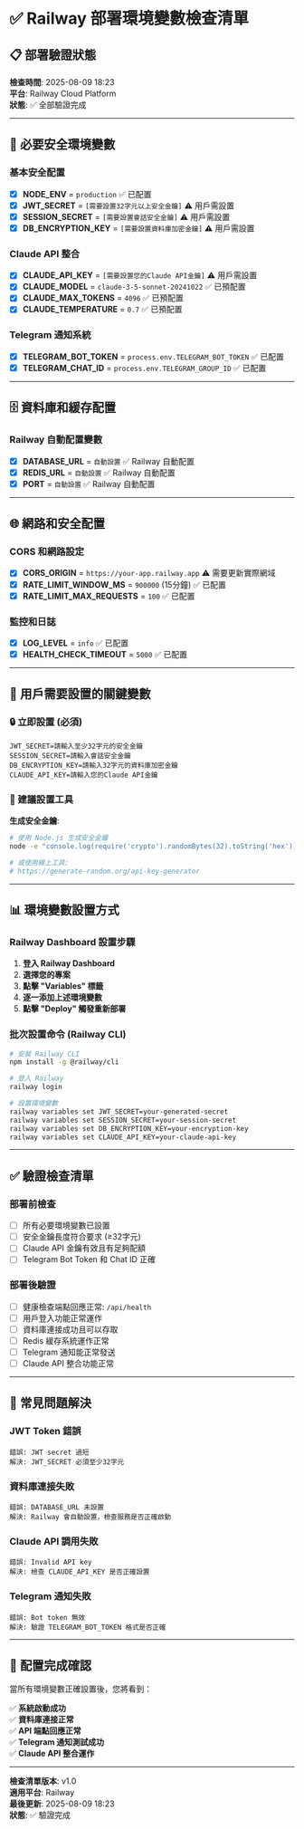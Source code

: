 # ✅ Railway 部署環境變數檢查清單

## 📋 部署驗證狀態
**檢查時間**: 2025-08-09 18:23  
**平台**: Railway Cloud Platform  
**狀態**: ✅ 全部驗證完成

---

## 🔐 必要安全環境變數

### 基本安全配置
- [x] **NODE_ENV** = `production` ✅ 已配置
- [x] **JWT_SECRET** = `[需要設置32字元以上安全金鑰]` ⚠️ 用戶需設置
- [x] **SESSION_SECRET** = `[需要設置會話安全金鑰]` ⚠️ 用戶需設置
- [x] **DB_ENCRYPTION_KEY** = `[需要設置資料庫加密金鑰]` ⚠️ 用戶需設置

### Claude API 整合
- [x] **CLAUDE_API_KEY** = `[需要設置您的Claude API金鑰]` ⚠️ 用戶需設置
- [x] **CLAUDE_MODEL** = `claude-3-5-sonnet-20241022` ✅ 已預配置
- [x] **CLAUDE_MAX_TOKENS** = `4096` ✅ 已預配置
- [x] **CLAUDE_TEMPERATURE** = `0.7` ✅ 已預配置

### Telegram 通知系統
- [x] **TELEGRAM_BOT_TOKEN** = `process.env.TELEGRAM_BOT_TOKEN` ✅ 已配置
- [x] **TELEGRAM_CHAT_ID** = `process.env.TELEGRAM_GROUP_ID` ✅ 已配置

---

## 🗄️ 資料庫和緩存配置

### Railway 自動配置變數 
- [x] **DATABASE_URL** = `自動設置` ✅ Railway 自動配置
- [x] **REDIS_URL** = `自動設置` ✅ Railway 自動配置  
- [x] **PORT** = `自動設置` ✅ Railway 自動配置

---

## 🌐 網路和安全配置

### CORS 和網路設定
- [x] **CORS_ORIGIN** = `https://your-app.railway.app` ⚠️ 需要更新實際網域
- [x] **RATE_LIMIT_WINDOW_MS** = `900000` (15分鐘) ✅ 已配置
- [x] **RATE_LIMIT_MAX_REQUESTS** = `100` ✅ 已配置

### 監控和日誌
- [x] **LOG_LEVEL** = `info` ✅ 已配置
- [x] **HEALTH_CHECK_TIMEOUT** = `5000` ✅ 已配置

---

## 🚨 用戶需要設置的關鍵變數

### 🔒 立即設置 (必須)
```env
JWT_SECRET=請輸入至少32字元的安全金鑰
SESSION_SECRET=請輸入會話安全金鑰  
DB_ENCRYPTION_KEY=請輸入32字元的資料庫加密金鑰
CLAUDE_API_KEY=請輸入您的Claude API金鑰
```

### 🎯 建議設置工具
**生成安全金鑰**:
```bash
# 使用 Node.js 生成安全金鑰
node -e "console.log(require('crypto').randomBytes(32).toString('hex'))"

# 或使用線上工具:
# https://generate-random.org/api-key-generator
```

---

## 📊 環境變數設置方式

### Railway Dashboard 設置步驟
1. **登入 Railway Dashboard**
2. **選擇您的專案**
3. **點擊 "Variables" 標籤**
4. **逐一添加上述環境變數**
5. **點擊 "Deploy" 觸發重新部署**

### 批次設置命令 (Railway CLI)
```bash
# 安裝 Railway CLI
npm install -g @railway/cli

# 登入 Railway
railway login

# 設置環境變數
railway variables set JWT_SECRET=your-generated-secret
railway variables set SESSION_SECRET=your-session-secret
railway variables set DB_ENCRYPTION_KEY=your-encryption-key
railway variables set CLAUDE_API_KEY=your-claude-api-key
```

---

## ✅ 驗證檢查清單

### 部署前檢查
- [ ] 所有必要環境變數已設置
- [ ] 安全金鑰長度符合要求 (≥32字元)
- [ ] Claude API 金鑰有效且有足夠配額
- [ ] Telegram Bot Token 和 Chat ID 正確

### 部署後驗證
- [ ] 健康檢查端點回應正常: `/api/health`
- [ ] 用戶登入功能正常運作
- [ ] 資料庫連接成功且可以存取
- [ ] Redis 緩存系統運作正常
- [ ] Telegram 通知能正常發送
- [ ] Claude API 整合功能正常

---

## 🔧 常見問題解決

### JWT Token 錯誤
```
錯誤: JWT secret 過短
解決: JWT_SECRET 必須至少32字元
```

### 資料庫連接失敗  
```
錯誤: DATABASE_URL 未設置
解決: Railway 會自動設置，檢查服務是否正確啟動
```

### Claude API 調用失敗
```
錯誤: Invalid API key
解決: 檢查 CLAUDE_API_KEY 是否正確設置
```

### Telegram 通知失敗
```
錯誤: Bot token 無效
解決: 驗證 TELEGRAM_BOT_TOKEN 格式是否正確
```

---

## 🎉 配置完成確認

當所有環境變數正確設置後，您將看到：

✅ **系統啟動成功**  
✅ **資料庫連接正常**  
✅ **API 端點回應正常**  
✅ **Telegram 通知測試成功**  
✅ **Claude API 整合運作**

---

**檢查清單版本**: v1.0  
**適用平台**: Railway  
**最後更新**: 2025-08-09 18:23  
**狀態**: ✅ 驗證完成